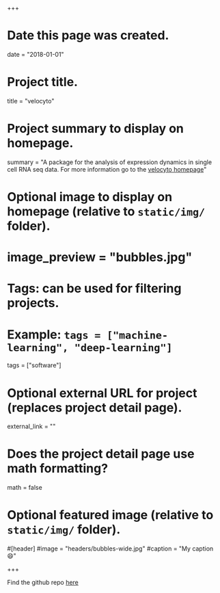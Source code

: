 +++
# Date this page was created.
date = "2018-01-01"

# Project title.
title = "velocyto"

# Project summary to display on homepage.
summary = "A package for the analysis of expression dynamics in single cell RNA seq data. For more information go to the [velocyto homepage](http://velocyto.org/)"

# Optional image to display on homepage (relative to `static/img/` folder).
# image_preview = "bubbles.jpg"

# Tags: can be used for filtering projects.
# Example: `tags = ["machine-learning", "deep-learning"]`
tags = ["software"]

# Optional external URL for project (replaces project detail page).
external_link = ""

# Does the project detail page use math formatting?
math = false

# Optional featured image (relative to `static/img/` folder).
#[header]
#image = "headers/bubbles-wide.jpg"
#caption = "My caption :smile:"

+++

Find the github repo [here](https://github.com/velocyto-team/velocyto.py)